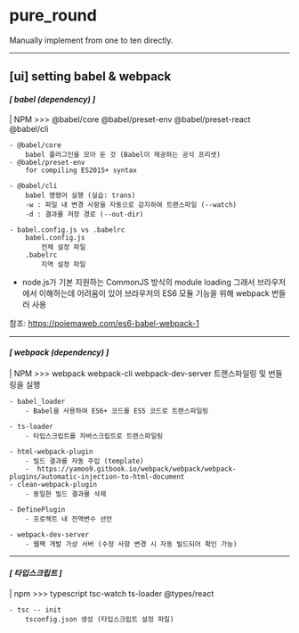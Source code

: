 # pure_round
Manually implement from one to ten directly.

<hr/>

## [ui] setting babel & webpack

#### _[ babel (dependency) ]_
| NPM >>> @babel/core @babel/preset-env @babel/preset-react @babel/cli

    - @babel/core 
        babel 플러그인을 모아 둔 것 (Babel이 제공하는 공식 프리셋)
    - @babel/preset-env
        for compiling ES2015+ syntax

    - @babel/cli
        babel 명령어 실행 (실습: trans)
        -w : 파일 내 변경 사항을 자동으로 감지하여 트랜스파일 (--watch)
        -d : 결과물 저장 경로 (--out-dir)

    - babel.config.js vs .babelrc
        babel.config.js
            전체 설정 파일
        .babelrc    
            지역 설정 파일

+ node.js가 기본 지원하는 CommonJS 방식의 module loading
    그래서 브라우저에서 이해하는데 어려움이 있어 브라우저의 ES6 모듈 기능을 위해 webpack 번들러 사용

 참조: https://poiemaweb.com/es6-babel-webpack-1


---

#### _[ webpack (dependency) ]_
| NPM >>> webpack webpack-cli webpack-dev-server
     트랜스파일링 및 번들링을 실행

    - babel_loader
        - Babel을 사용하여 ES6+ 코드를 ES5 코드로 트랜스파일링

    - ts-loader
        - 타입스크립트를 자바스크립트로 트랜스파일링

    - html-webpack-plugin
        - 빌드 결과를 자동 주입 (template)
        -  https://yamoo9.gitbook.io/webpack/webpack/webpack-plugins/automatic-injection-to-html-document
    - clean-webpack-plugin
        - 동일한 빌드 결과물 삭제

    - DefinePlugin
        - 프로젝트 내 전역변수 선언

    - webpack-dev-server
        - 웹팩 개발 가상 서버 (수정 사항 변경 시 자동 빌드되어 확인 가능)

---

#### _[ 타입스크립트 ]_
| npm >>> typescript tsc-watch ts-loader @types/react

    - tsc -- init
        tsconfig.json 생성 (타입스크립트 설정 파일)